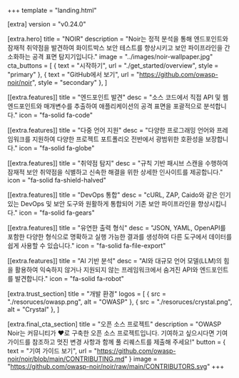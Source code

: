 +++
template = "landing.html"

[extra]
version = "v0.24.0"

[extra.hero]
title = "NOIR"
description = "Noir는 정적 분석을 통해 엔드포인트와 잠재적 취약점을 발견하여 화이트박스 보안 테스트를 향상시키고 보안 파이프라인을 간소화하는 공격 표면 탐지기입니다."
image = "../images/noir-wallpaper.jpg"
cta_buttons = [
    { text = "시작하기", url = "./get_started/overview", style = "primary" },
    { text = "GitHub에서 보기", url = "https://github.com/owasp-noir/noir", style = "secondary" },
]

[[extra.features]]
title = "엔드포인트 발견"
desc = "소스 코드에서 직접 API 및 웹 엔드포인트와 매개변수를 추출하여 애플리케이션의 공격 표면을 포괄적으로 분석합니다."
icon = "fa-solid fa-code"

[[extra.features]]
title = "다중 언어 지원"
desc = "다양한 프로그래밍 언어와 프레임워크를 지원하여 다양한 프로젝트 포트폴리오 전반에서 광범위한 호환성을 보장합니다."
icon = "fa-solid fa-globe"

[[extra.features]]
title = "취약점 탐지"
desc = "규칙 기반 패시브 스캔을 수행하여 잠재적 보안 취약점을 식별하고 신속한 해결을 위한 상세한 인사이트를 제공합니다."
icon = "fa-solid fa-shield-halved"

[[extra.features]]
title = "DevOps 통합"
desc = "cURL, ZAP, Caido와 같은 인기 있는 DevOps 및 보안 도구와 원활하게 통합되어 기존 보안 파이프라인을 향상시킵니다."
icon = "fa-solid fa-gears"

[[extra.features]]
title = "유연한 출력 형식"
desc = "JSON, YAML, OpenAPI를 포함한 다양한 형식으로 명확하고 실행 가능한 결과를 생성하여 다른 도구에서 데이터를 쉽게 사용할 수 있습니다."
icon = "fa-solid fa-file-export"

[[extra.features]]
title = "AI 기반 분석"
desc = "AI와 대규모 언어 모델(LLM)의 힘을 활용하여 익숙하지 않거나 지원되지 않는 프레임워크에서 숨겨진 API와 엔드포인트를 발견합니다."
icon = "fa-solid fa-robot"

[extra.trust_section]
title = "개발 환경"
logos = [
    { src = "./resoruces/owasp.png", alt = "OWASP" },
    { src = "./resoruces/crystal.png", alt = "Crystal" },
]

[extra.final_cta_section]
title = "오픈 소스 프로젝트"
description = "OWASP Noir는 커뮤니티가 ❤️로 구축한 오픈 소스 프로젝트입니다. 기여하고 싶으시다면 기여 가이드를 참조하고 멋진 변경 사항과 함께 풀 리퀘스트를 제출해 주세요!"
button = { text = "기여 가이드 보기", url = "https://github.com/owasp-noir/noir/blob/main/CONTRIBUTING.md" }
image = "https://github.com/owasp-noir/noir/raw/main/CONTRIBUTORS.svg"
+++
